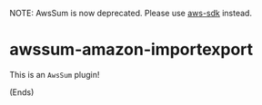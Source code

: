NOTE: AwsSum is now deprecated. Please use [aws-sdk](https://www.npmjs.org/package/aws-sdk) instead.

# awssum-amazon-importexport #

This is an ```AwsSum``` plugin!

(Ends)
